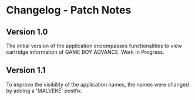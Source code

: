 # Changelog - Patch Notes

## Version 1.0
The initial version of the application encompasses functionalities to view cartridge information of GAME BOY ADVANCE. Work In Progress.

## Version 1.1
To improve the visibility of the application names, the names were changed by adding a 'MALVEKE' postfix.